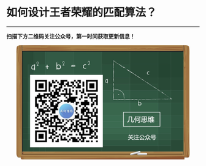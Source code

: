 # 如何设计王者荣耀的匹配算法？


---
**扫描下方二维码关注公众号，第一时间获取更新信息！**  
<div align=center><img src="../../../qrcode.jpg" style="max-height: 300px;"></div>  
